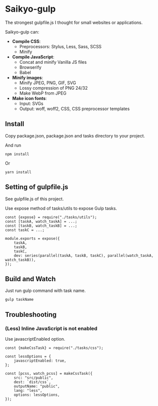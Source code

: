 # Saikyo-gulp

The strongest gulpfile.js I thought for small websites or applications.

Saikyo-gulp can:

- **Compile CSS**:
	- Preprocessors: Stylus, Less, Sass, SCSS
	- Minify
- **Compile JavaScript**:
	- Concat and minify Vanilla JS files
	- Browserify
	- Babel
- **Minify images**:
	- Minify JPEG, PNG, GIF, SVG
	- Lossy compression of PNG 24/32
	- Make WebP from JPEG
- **Make icon fonts**:
	- Input: SVGs
	- Output: woff, woff2, CSS, CSS preprocessor templates

## Install

Copy package.json, package.json and tasks directory to your project.

And run

```
npm install
```

Or

```
yarn install
```

## Setting of gulpfile.js

See gulpfile.js of this project.

Use expose method of tasks/utils to expose Gulp tasks.

```
const {expose} = require("./tasks/utils");
const [taskA, watch_taskA] = ...;
const [taskB, watch_taskB] = ...;
const taskC = ...;

module.exports = expose({
	taskA,
	taskB,
	taskC,
	dev: series(parallel(taskA, taskB, taskC), parallel(watch_taskA, watch_taskB)),
});
```

## Build and Watch

Just run gulp command with task name.

```
gulp taskName
```

## Troubleshooting

### (Less) Inline JavaScript is not enabled

Use javascriptEnabled option.

```
const {makeCssTask} = require("./tasks/css");

const lessOptions = {
	javascriptEnabled: true,
};

const [pcss, watch_pcss] = makeCssTask({
	src: "src/public",
	dest: `dist/css`,
	outputName: "public",
	lang: "less",
	options: lessOptions,
});
```
